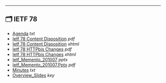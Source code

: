 

---

## 🗂️ IETF 78

- [Agenda](agenda.txt) _txt_
- [Ietf 78 Content Disposition](ietf-78-content-disposition.pdf) _pdf_
- [Ietf 78 Content Disposition](ietf-78-content-disposition.xhtml) _xhtml_
- [Ietf 78 HTTPbis Changes](ietf-78-httpbis-changes.pdf) _pdf_
- [Ietf 78 HTTPbis Changes](ietf-78-httpbis-changes.xhtml) _xhtml_
- [Ietf_Memento_201007](ietf_memento_201007.pptx) _pptx_
- [Ietf_Memento_201007.Pptx](ietf_memento_201007.pptx.pdf) _pdf_
- [Minutes](minutes.txt) _txt_
- [Overview_Slides](overview_slides.key) _key_